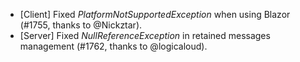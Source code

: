 * [Client] Fixed _PlatformNotSupportedException_ when using Blazor (#1755, thanks to @Nickztar).
* [Server] Fixed _NullReferenceException_ in retained messages management (#1762, thanks to @logicaloud).
